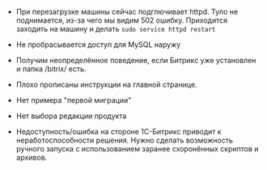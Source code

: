 - При перезагрузке машины сейчас подглючивает httpd. Тупо не поднимается, из-за чего мы видим 502 ошибку.
Приходится заходить на машину и делать `sudo service httpd restart`

- Не пробрасывается доступ для MySQL наружу

- Получим неопределённое поведение, если Битрикс уже установлен и папка /bitrix/ есть.

- Плохо прописаны инструкции на главной странице.

- Нет примера "первой миграции"

- Нет выбора редакции продукта

- Недоступность/ошибка на стороне 1С-Битрикс приводит к неработоспособности решения. Нужно сделать возможность ручного запуска с использованием заранее схоронённых скриптов и архивов.